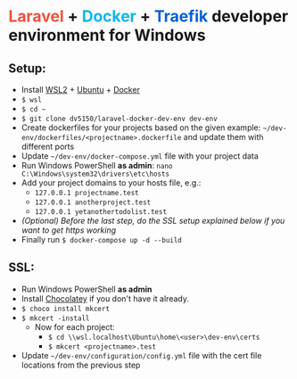 # <span style="color: #F05340;">Laravel</span> + <span style="color: #0db7ed;">Docker</span> + <span style="color: #0060E0;">Traefik</span> developer environment for Windows

## Setup:
- Install [WSL2](https://learn.microsoft.com/en-us/windows/wsl/install) + [Ubuntu](https://apps.microsoft.com/store/detail/ubuntu-22041-lts/9PN20MSR04DW) + [Docker](https://www.docker.com/)
- `$ wsl`
- `$ cd ~`
- `$ git clone dv5150/laravel-docker-dev-env dev-env`
- Create dockerfiles for your projects based on the given example: `~/dev-env/dockerfiles/<projectname>.dockerfile` and update them with different ports
- Update `~/dev-env/docker-compose.yml` file with your project data
- Run Windows PowerShell __as admin__: `nano C:\Windows\system32\drivers\etc\hosts`
- Add your project domains to your hosts file, e.g.:
    - `127.0.0.1 projectname.test`
    - `127.0.0.1 anotherproject.test`
    - `127.0.0.1 yetanothertodolist.test`
- *(Optional) Before the last step, do the SSL setup explained below if you want to get https working*
- Finally run `$ docker-compose up -d --build`

## SSL:
- Run Windows PowerShell __as admin__
- Install [Chocolatey](https://chocolatey.org/install) if you don't have it already.
- `$ choco install mkcert`
- `$ mkcert -install`
  - Now for each project:
    - `$ cd \\wsl.localhost\Ubuntu\home\<user>\dev-env\certs`
    - `$ mkcert <projectname>.test`
- Update `~/dev-env/configuration/config.yml` file with the cert file locations from the previous step